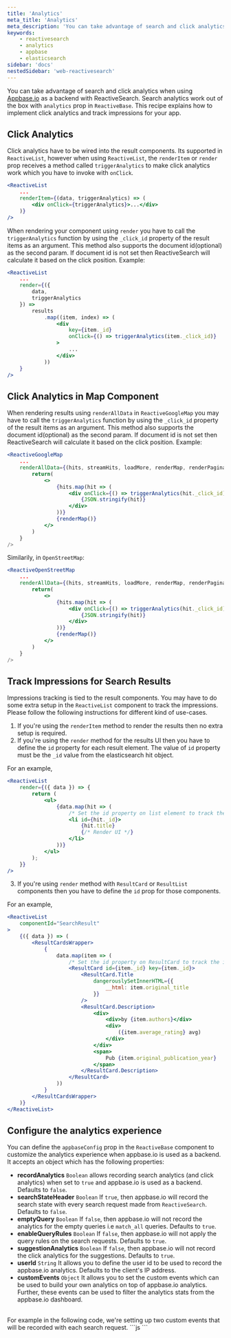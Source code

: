 ```yaml
---
title: 'Analytics'
meta_title: 'Analytics'
meta_description: 'You can take advantage of search and click analytics when using Appbase.io as a backend with ReactiveSearch.'
keywords:
    - reactivesearch
    - analytics
    - appbase
    - elasticsearch
sidebar: 'docs'
nestedSidebar: 'web-reactivesearch'
---
```


You can take advantage of search and click analytics when using [Appbase.io](https://appbase.io) as a backend with ReactiveSearch. Search analytics work out of the box with `analytics` prop in `ReactiveBase`. This recipe explains how to implement click analytics and track impressions for your app.

## Click Analytics

Click analytics have to be wired into the result components. Its supported in `ReactiveList`, however when using `ReactiveList`, the `renderItem` or `render` prop receives a method called `triggerAnalytics` to make click analytics work which you have to invoke with `onClick`.

```jsx
<ReactiveList
    ...
    renderItem={(data, triggerAnalytics) => (
        <div onClick={triggerAnalytics}>...</div>
    )}
/>
```

When rendering your component using `render` you have to call the `triggerAnalytics` function by using the `_click_id` property of the result items as an argument. This method also supports the document id(optional) as the second param. If document id is not set then ReactiveSearch will calculate it based on the click position.
Example:

```jsx
<ReactiveList
    ...
    render={({
        data,
        triggerAnalytics
    }) =>
        results
            .map((item, index) => (
                <div
                    key={item._id}
                    onClick={() => triggerAnalytics(item._click_id)}
                >
                    ...
                </div>
            ))
    }
/>
```

## Click Analytics in Map Component

When rendering results using `renderAllData` in `ReactiveGoogleMap` you may have to call the `triggerAnalytics` function by using the `_click_id` property of the result items as an argument. This method also supports the document id(optional) as the second param. If document id is not set then ReactiveSearch will calculate it based on the click position. Example:

```jsx
<ReactiveGoogleMap
    ...
    renderAllData={(hits, streamHits, loadMore, renderMap, renderPagination, triggerAnalytics) => {
        return(
            <>
				{hits.map(hit => (
					<div onClick={() => triggerAnalytics(hit._click_id)}>
						{JSON.stringify(hit)}
					</div>
				))}
                {renderMap()}
            </>
        )
    }
/>
```

Similarily, in `OpenStreetMap`:

```jsx
<ReactiveOpenStreetMap
    ...
    renderAllData={(hits, streamHits, loadMore, renderMap, renderPagination, triggerAnalytics) => {
        return(
            <>
				{hits.map(hit => (
					<div onClick={() => triggerAnalytics(hit._click_id)}>
						{JSON.stringify(hit)}
					</div>
				))}
                {renderMap()}
            </>
        )
    }
/>
```

## Track Impressions for Search Results

Impressions tracking is tied to the result components. You may have to do some extra setup in the `ReactiveList` component to track the impressions. Please follow the following instructions for different kind of use-cases.

1. If you're using the `renderItem` method to render the results then no extra setup is required.
2. If you're using the `render` method for the results UI then you have to define the `id` property for each result element. The value of `id` property must be the `_id` value from the elasticsearch hit object. 

For an example,

```jsx
<ReactiveList
	render={({ data }) => {
		return (
			<ul>
				{data.map(hit => (
                    /* Set the id property on list element to track the impressions */
					<li id={hit._id}>
						{hit.title}
						{/* Render UI */}
					</li>
				))}
			</ul>
		);
	}}
/>
```
3. If you're using `render` method with `ResultCard` or `ResultList` components then you have to define the `id` prop for those components.

For an example,

```jsx
<ReactiveList
    componentId="SearchResult"
>
    {({ data }) => (
        <ResultCardsWrapper>
            {
                data.map(item => (
                    /* Set the id property on ResultCard to track the impressions */
                    <ResultCard id={item._id} key={item._id}>
                        <ResultCard.Title
                            dangerouslySetInnerHTML={{
                                __html: item.original_title
                            }}
                        />
                        <ResultCard.Description>
                            <div>
                                <div>by {item.authors}</div>
                                <div>
                                    ({item.average_rating} avg)
                                </div>
                            </div>
                            <span>
                                Pub {item.original_publication_year}
                            </span>
                        </ResultCard.Description>
                    </ResultCard>
                ))
            }
        </ResultCardsWrapper>
    )}
</ReactiveList>
```

## Configure the analytics experience
You can define the `appbaseConfig` prop in the `ReactiveBase` component to customize the analytics experience when appbase.io is used as a backend. It accepts an object which has the following properties:
- **recordAnalytics** `Boolean` allows recording search analytics (and click analytics) when set to `true` and appbase.io is used as a backend. Defaults to `false`.
- **searchStateHeader** `Boolean` If `true`, then appbase.io will record the search state with every search request made from `ReactiveSearch`. Defaults to `false`.
- **emptyQuery** `Boolean` If `false`, then appbase.io will not record the analytics for the empty queries i.e `match_all` queries. Defaults to `true`.
- **enableQueryRules** `Boolean` If `false`, then appbase.io will not apply the query rules on the search requests. Defaults to `true`.
- **suggestionAnalytics** `Boolean` If `false`, then appbase.io will not record the click analytics for the suggestions. Defaults to `true`.
- **userId** `String` It allows you to define the user id to be used to record the appbase.io analytics. Defaults to the client's IP address.
- **customEvents** `Object` It allows you to set the custom events which can be used to build your own analytics on top of appbase.io analytics. Further, these events can be used to filter the analytics stats from the appbase.io dashboard.
<br/>
For example in the following code, we're setting up two custom events that will be recorded with each search request.
```js
    <Reactivebase
        appbaseConfig={{
                customEvents: {
                    platform: "ios",
                    device: "iphoneX"
                }
        }}
    >
    </Reactivebase>
```
